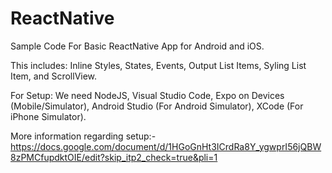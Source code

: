 # ReactNative
Sample Code For Basic ReactNative App for Android and iOS.

This includes: Inline Styles, States, Events, Output List Items, Syling List Item, and ScrollView. 


For Setup: We need NodeJS, Visual Studio Code, Expo on Devices (Mobile/Simulator), Android Studio (For Android Simulator), XCode (For iPhone Simulator).

More information regarding setup:- https://docs.google.com/document/d/1HGoGnHt3ICrdRa8Y_ygwprI56jQBW8zPMCfupdktOIE/edit?skip_itp2_check=true&pli=1





